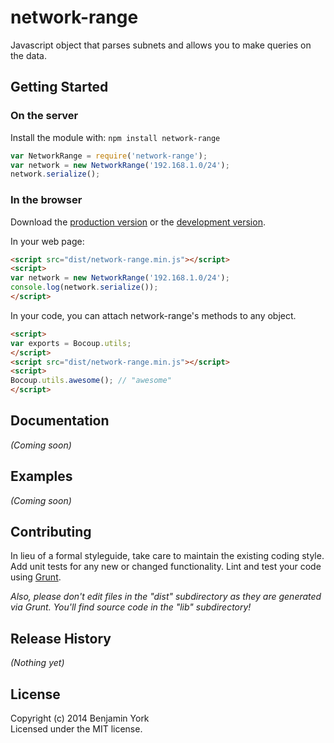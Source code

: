 # network-range

Javascript object that parses subnets and allows you to make queries on the data.

## Getting Started
### On the server
Install the module with: `npm install network-range`

```javascript
var NetworkRange = require('network-range');
var network = new NetworkRange('192.168.1.0/24');
network.serialize();
```

### In the browser
Download the [production version][min] or the [development version][max].

[min]: https://raw.github.com/blyork/network-range/master/dist/network-range.min.js
[max]: https://raw.github.com/blyork/network-range/master/dist/network-range.js

In your web page:

```html
<script src="dist/network-range.min.js"></script>
<script>
var network = new NetworkRange('192.168.1.0/24');
console.log(network.serialize());
</script>
```

In your code, you can attach network-range's methods to any object.

```html
<script>
var exports = Bocoup.utils;
</script>
<script src="dist/network-range.min.js"></script>
<script>
Bocoup.utils.awesome(); // "awesome"
</script>
```

## Documentation
_(Coming soon)_

## Examples
_(Coming soon)_

## Contributing
In lieu of a formal styleguide, take care to maintain the existing coding style. Add unit tests for any new or changed functionality. Lint and test your code using [Grunt](http://gruntjs.com/).

_Also, please don't edit files in the "dist" subdirectory as they are generated via Grunt. You'll find source code in the "lib" subdirectory!_

## Release History
_(Nothing yet)_

## License
Copyright (c) 2014 Benjamin York  
Licensed under the MIT license.
